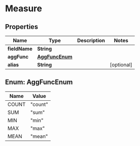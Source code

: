 

# Measure


## Properties

| Name | Type | Description | Notes |
|------------ | ------------- | ------------- | -------------|
|**fieldName** | **String** |  |  |
|**aggFunc** | [**AggFuncEnum**](#AggFuncEnum) |  |  |
|**alias** | **String** |  |  [optional] |



## Enum: AggFuncEnum

| Name | Value |
|---- | -----|
| COUNT | &quot;count&quot; |
| SUM | &quot;sum&quot; |
| MIN | &quot;min&quot; |
| MAX | &quot;max&quot; |
| MEAN | &quot;mean&quot; |



